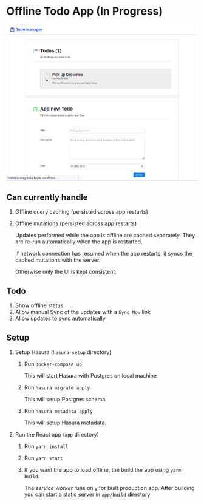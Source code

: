 # Offline Todo App (In Progress)

![Image](https://raw.githubusercontent.com/riturajborpujari/offline-todo-app/master/docs/screenshot.png)

## Can currently handle

1. Offline query caching (persisted across app restarts)
2. Offline mutations (persisted across app restarts)

    Updates performed while the app is offline are cached separately. They are re-run automatically when the app is restarted.

    If network connection has resumed when the app restarts, it syncs the cached mutations with the server.

    Otherwise only the UI is kept consistent.

## Todo

1. Show offline status
1. Allow manual Sync of the updates with a `Sync Now` link
2. Allow updates to sync automatically

## Setup

1. Setup Hasura (`hasura-setup` directory)

    1. Run `docker-compose up`
        
        This will start Hasura with Postgres on local machine
    2. Run `hasura migrate apply`
        
        This will setup Postgres schema.
    3. Run `hasura metadata apply`
        
        This will setup Hasura metadata.

2. Run the React app (`app` directory)

    1. Run `yarn install`
    2. Run `yarn start`
    3. If you want the app to load offline, the build the app using `yarn build`.

        The _service worker_ runs only for built production app. After building you can start a static server in `app/build` directory
